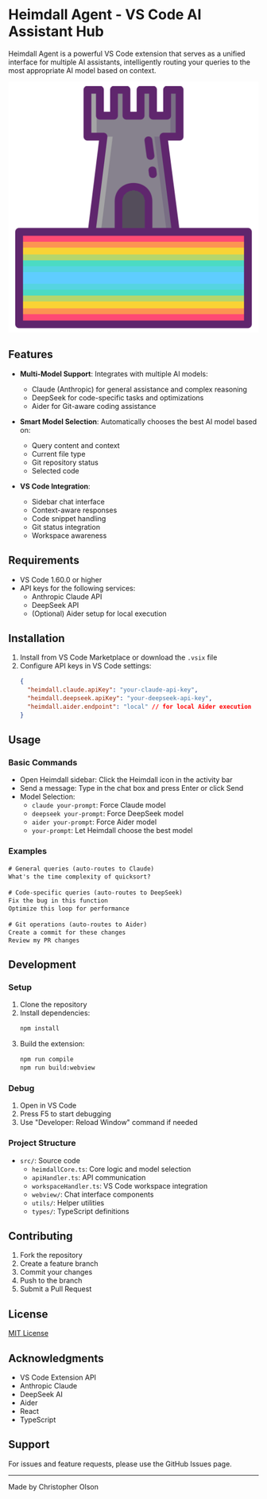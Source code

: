 # Heimdall Agent - VS Code AI Assistant Hub

Heimdall Agent is a powerful VS Code extension that serves as a unified interface for multiple AI assistants, intelligently routing your queries to the most appropriate AI model based on context.

![Heimdall Logo](media/bifrost.png)

## Features

- **Multi-Model Support**: Integrates with multiple AI models:
  - Claude (Anthropic) for general assistance and complex reasoning
  - DeepSeek for code-specific tasks and optimizations
  - Aider for Git-aware coding assistance
 
- **Smart Model Selection**: Automatically chooses the best AI model based on:
  - Query content and context
  - Current file type
  - Git repository status
  - Selected code

- **VS Code Integration**:
  - Sidebar chat interface
  - Context-aware responses
  - Code snippet handling
  - Git status integration
  - Workspace awareness

## Requirements

- VS Code 1.60.0 or higher
- API keys for the following services:
  - Anthropic Claude API
  - DeepSeek API
  - (Optional) Aider setup for local execution

## Installation

1. Install from VS Code Marketplace or download the `.vsix` file
2. Configure API keys in VS Code settings:
   ```json
   {
     "heimdall.claude.apiKey": "your-claude-api-key",
     "heimdall.deepseek.apiKey": "your-deepseek-api-key",
     "heimdall.aider.endpoint": "local" // for local Aider execution
   }
   ```

## Usage

### Basic Commands

- Open Heimdall sidebar: Click the Heimdall icon in the activity bar
- Send a message: Type in the chat box and press Enter or click Send
- Model Selection:
  - `claude your-prompt`: Force Claude model
  - `deepseek your-prompt`: Force DeepSeek model
  - `aider your-prompt`: Force Aider model
  - `your-prompt`: Let Heimdall choose the best model

### Examples

```text
# General queries (auto-routes to Claude)
What's the time complexity of quicksort?

# Code-specific queries (auto-routes to DeepSeek)
Fix the bug in this function
Optimize this loop for performance

# Git operations (auto-routes to Aider)
Create a commit for these changes
Review my PR changes
```

## Development

### Setup

1. Clone the repository
2. Install dependencies:
   ```bash
   npm install
   ```
3. Build the extension:
   ```bash
   npm run compile
   npm run build:webview
   ```

### Debug

1. Open in VS Code
2. Press F5 to start debugging
3. Use "Developer: Reload Window" command if needed

### Project Structure

- `src/`: Source code
  - `heimdallCore.ts`: Core logic and model selection
  - `apiHandler.ts`: API communication
  - `workspaceHandler.ts`: VS Code workspace integration
  - `webview/`: Chat interface components
  - `utils/`: Helper utilities
  - `types/`: TypeScript definitions

## Contributing

1. Fork the repository
2. Create a feature branch
3. Commit your changes
4. Push to the branch
5. Submit a Pull Request

## License

[MIT License](LICENSE)

## Acknowledgments

- VS Code Extension API
- Anthropic Claude
- DeepSeek AI
- Aider
- React
- TypeScript

## Support

For issues and feature requests, please use the GitHub Issues page.

---

Made by Christopher Olson

